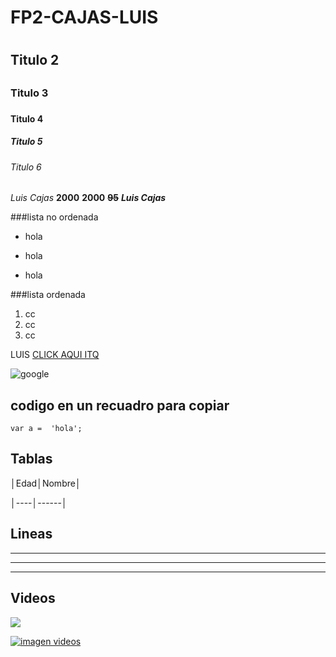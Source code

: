 # FP2-CAJAS-LUIS<h1>
## Titulo 2<h2>
### Titulo 3<h3>
#### Titulo 4<h4>
##### Titulo 5<h5>
###### Titulo 6<h6>

*Luis Cajas* **2000** __2000__ __~~95~~__
*__Luis Cajas__*

###lista no ordenada

* hola
- hola
+ hola

###lista ordenada

1. cc
2. cc
3. cc

LUIS [CLICK AQUI ITQ ](http://itq.edu.ec/)

![google](https://smid.com.bo/wp-content/uploads/2019/06/Google-presenta-nuevas-herramientas-dirigidas-al-marketing-y-publicidad-en-Me%CC%81xico-.jpg)


## codigo  en un recuadro para copiar


```JavaScritp
var a =  'hola';
```

## Tablas

 │Edad│Nombre│

 │----│------│

 ## Lineas
 ***
 ---
 ___

 ## Videos

 <a href="https://www.youtube.com/watch?feature=player_embedded&v=Qa2Yah47sFM" target="_blank">
 <img src="https://img.youtube.com/vi/Qa2Yah47sFM/0.jpg"></img></a>

 [![imagen videos](https://img.youtube.com/vi/Qa2Yah47sFM/0.jpg)](https://www.youtube.com/watch?feature=player_embedded&v=Qa2Yah47sFM)